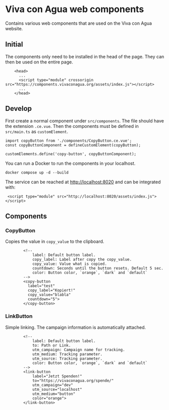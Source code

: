 # Viva con Agua web components

Contains various web components that are used on the Viva con Agua website.

## Initial

The components only need to be installed in the head of the page. They can then be used on the entire page.

```
    <head>
      ...
      <script type="module" crossorigin src="https://components.vivaconagua.org/assets/index.js"></script>
      ...
    </head>
```

## Develop

First create a normal component under `src/components`. The file should have the extension `.ce.vue`. Then the components must be defined in `src/main.ts` as `customElement`.

```
import copyButton from './components/CopyButton.ce.vue';
const copyButtonComponent = defineCustomElement(copyButton);

customElements.define('copy-button', copyButtonComponent);
```

You can run a Docker to run the components in your localhost.

```
docker compose up -d --build
```

The service can be reached at [http://localhost:8020](http://localhost:8020) and can be integrated with:

```
 <script type="module" src="http://localhost:8020/assets/index.js"></script>
```

## Components

### CopyButton

Copies the value in `copy_value` to the clipboard.

```
        <!--
            label: Default button label.
            copy_label: Label after copy the copy_value.
            copy_value: Value what is copied.
            countdown: Seconds until the button resets. Default 5 sec.
            color: Button color, `orange`, `dark` and `default`
        -->
        <copy-button
          label="test"
          copy_label="Kopiert!"
          copy_value="blabla"
          countdown="5">
        </copy-button>
```

### LinkButton

Simple linking. The campaign information is automatically attached.

```
        <!--
            label: Default button label.
            to: Path or Link.
            utm_campaign: Campaign name for tracking.
            utm_medium: Tracking parameter.
            utm_source: Tracking parameter.
            color: Button color, `orange`, `dark` and `default`
        -->
        <link-button
            label="Jetzt Spenden!"
            to="https://vivaconagua.org/spende/"
            utm_campaign="dev"
            utm_source="localhost"
            utm_medium="button"
            color="orange">
        </link-button>
```
